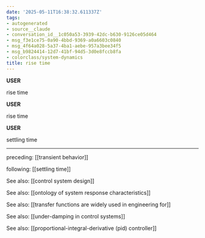 ```yaml
---
date: '2025-05-11T16:38:32.611337Z'
tags:
- autogenerated
- source__claude
- conversation_id__1c050a53-3939-42dc-b630-9126ce05d464
- msg_f3e1ce75-0a90-4bbd-9369-a0a6603c0840
- msg_4f64a028-5a37-4ba1-aebe-957a3bee34f5
- msg_b9824414-12d7-41bf-94d5-3d0e8fccb8fa
- colorclass/system-dynamics
title: rise time
---
```


**USER**

rise time


**USER**

rise time


**USER**

settling time


---

preceding: [[transient behavior]]  


following: [[settling time]]

See also: [[control system design]]


See also: [[ontology of system response characteristics]]


See also: [[transfer functions are widely used in engineering for]]


See also: [[under-damping in control systems]]


See also: [[proportional-integral-derivative (pid) controller]]